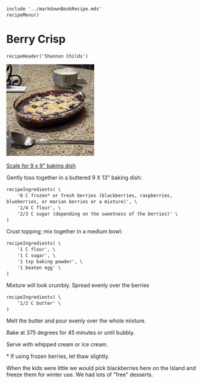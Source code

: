 ~~~ markdown-script
include '../markdownBookRecipe.mds'
recipeMenu()
~~~

# Berry Crisp

~~~ markdown-script
recipeHeader('Shannon Childs')
~~~

![Berry Crisp](../images/BerryCrisp.jpg "Berry Crisp")

[Scale for 9 x 9" baking dish](#var.vScale=0.75)

Gently toss together in a buttered 9 X 13" baking dish:

~~~ markdown-script
recipeIngredients( \
    '8 C frozen* or fresh berries (blackberries, raspberries, blueberries, or marian berries or a mixture)', \
    '1/4 C flour', \
    '2/3 C sugar (depending on the sweetness of the berries)' \
)
~~~

Crust topping; mix together in a medium bowl:

~~~ markdown-script
recipeIngredients( \
    '1 C flour', \
    '1 C sugar', \
    '1 tsp baking powder', \
    '1 beaten egg' \
)
~~~

Mixture will look crumbly. Spread evenly over the berries

~~~ markdown-script
recipeIngredients( \
    '1/2 C butter' \
)
~~~

Melt the butter and pour evenly over the whole mixture.

Bake at 375 degrees for 45 minutes or until bubbly.

Serve with whipped cream or ice cream.

\* If using frozen berries, let thaw slightly.

When the kids were little we would pick blackberries here on the Island and freeze them for winter
use. We had lots of "free" desserts.
